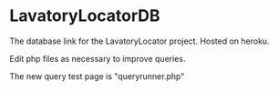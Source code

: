 LavatoryLocatorDB
=================

The database link for the LavatoryLocator project. Hosted on heroku.

Edit php files as necessary to improve queries. 

The new query test page is "queryrunner.php"
